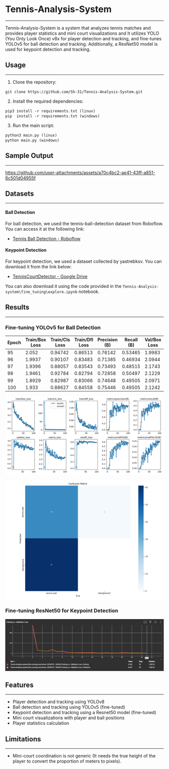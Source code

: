 # Tennis-Analysis-System
---
Tennis-Analysis-System is a system that analyzes tennis matches and provides player statistics and mini court visualizations and It utilizes YOLO (You Only Look Once) v8x for player detection and tracking, and fine-tunes YOLOv5 for ball detection and tracking. Additionally, a ResNet50 model is used for keypoint detection and tracking.

## Usage
---
1. Clone the repository:
```shell
git clone https://github.com/Sh-31/Tennis-Analysis-System.git
```
2. Install the required dependencies:
```shell
pip3 install -r requirements.txt (linux)
pip  install -r requirements.txt (windows)
```
3. Run the main script:
```shell
python3 main.py (linux)
python main.py (windows)
```

## Sample Output
---
https://github.com/user-attachments/assets/a70c4bc2-ae41-43ff-a851-6c501d04955f



## Datasets
---
#### Ball Detection
For ball detection, we used the tennis-ball-detection dataset from Roboflow. You can access it at the following link:
- [Tennis Ball Detection - Roboflow](https://universe.roboflow.com/viren-dhanwani/tennis-ball-detection)

#### Keypoint Detection
For keypoint detection, we used a dataset collected by yastrebksv. You can download it from the link below:
- [TennisCourtDetector - Google Drive](https://drive.google.com/file/d/1lhAaeQCmk2y440PmagA0KmIVBIysVMwu/view?usp=drive_link)

You can also download it using the code provided in the `Tennis-Analysis-system\fine_tuning\explore.ipynb` notebook.

## Results

---

### Fine-tuning YOLOv5 for Ball Detection

| Epoch | Train/Box Loss | Train/Cls Loss | Train/Dfl Loss | Precision (B) | Recall (B) | Val/Box Loss | Val/Cls Loss |
|-------|----------------|----------------|----------------|---------------|------------|--------------|--------------|
| 95    | 2.052          | 0.94742        | 0.86513        | 0.76142       | 0.53465    | 1.9983       | 1.1024       |
| 96    | 1.9937         | 0.90107        | 0.83483        | 0.71385       | 0.46934    | 2.0944       | 1.1647       |
| 97    | 1.9396         | 0.88057        | 0.83543        | 0.73493       | 0.48515    | 2.1743       | 1.233        |
| 98    | 1.9461         | 0.92784        | 0.82794        | 0.72858       | 0.50497    | 2.1229       | 1.2019       |
| 99    | 1.8929         | 0.82987        | 0.83066        | 0.74648       | 0.49505    | 2.0971       | 1.1892       |
| 100   | 1.933          | 0.88627        | 0.84558        | 0.75446       | 0.49505    | 2.1242       | 1.1936       |


![results YOLOv5 for Ball Detection](fine_tuning/runs/detect/train/results.png)

![](fine_tuning/runs/detect/train/confusion_matrix.png)

### Fine-tuning ResNet50 for Keypoint Detection

![alt text](docs/image.png)

## Features
---
- Player detection and tracking using YOLOv8
- Ball detection and tracking using YOLOv5 (fine-tuned)
- Keypoint detection and tracking using a Resnet50 model (fine-tuned)
- Mini court visualizations with player and ball positions
- Player statistics calculation

## Limitations
---
- Mini-court coordination is not generic (It needs the true height of the player to convert the proportion of meters to pixels). 
